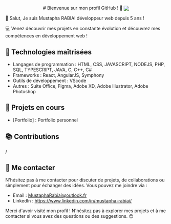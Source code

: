 <p align="center">
# Bienvenue sur mon profil GitHub ! 👋

<img align="center" src="https://github.com/MustaphaRabiai/MustaphaRabiai/assets/58685337/20d97c9e-673f-4eeb-9d2d-ef9748e1c33b">

👋 Salut, Je suis Mustapha RABIAI développeur web depuis 5 ans !

💻 Venez découvrir mes projets en constante évolution et découvrez mes compétences en développement web !

## 🚀 Technologies maîtrisées

- Langages de programmation : HTML, CSS, JAVASCRIPT, NODEJS, PHP, SQL, TYPESCRIPT, JAVA, C, C++, C#
- Frameworks : React, AngularJS, Symphony
- Outils de développement : VScode
- Autres : Suite Office, Figma, Adobe XD, Adobe Illustrator, Adobe Photoshop

## 🌱 Projets en cours

- [Portfolio] : Portfolio personnel


## 📚 Contributions

/

## 💬 Me contacter

N'hésitez pas à me contacter pour discuter de projets, de collaborations ou simplement pour échanger des idées. Vous pouvez me joindre via :

- Email : MustaphaRabiai@outlook.fr
- LinkedIn : https://www.linkedin.com/in/mustapha-rabiai/

Merci d'avoir visité mon profil ! N'hésitez pas à explorer mes projets et à me contacter si vous avez des questions ou des suggestions. 😊
</p>
